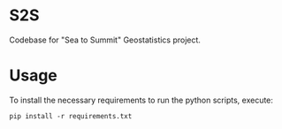 # S2S
Codebase for "Sea to Summit" Geostatistics project.

# Usage
To install the necessary requirements to run the python scripts, execute:
```
pip install -r requirements.txt
```
